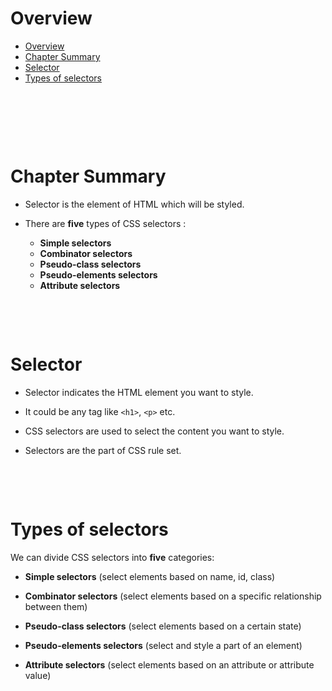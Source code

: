 # Overview

- [Overview](#overview)
- [Chapter Summary](#chapter-summary)
- [Selector](#selector)
- [Types of selectors](#types-of-selectors)

&nbsp;

&nbsp;

&nbsp;

# Chapter Summary

- Selector is the element of HTML which will be styled.

- There are **five** types of CSS selectors :

  - **Simple selectors**
  - **Combinator selectors**
  - **Pseudo-class selectors**
  - **Pseudo-elements selectors**
  - **Attribute selectors**

&nbsp;

&nbsp;

# Selector

- Selector indicates the HTML element you want to style.

- It could be any tag like `<h1>`, `<p>` etc.

- CSS selectors are used to select the content you want to style.

- Selectors are the part of CSS rule set.

&nbsp;

&nbsp;

# Types of selectors

We can divide CSS selectors into **five** categories:

- **Simple selectors** (select elements based on name, id, class)

- **Combinator selectors** (select elements based on a specific relationship between them)
- **Pseudo-class selectors** (select elements based on a certain state)
- **Pseudo-elements selectors** (select and style a part of an element)

- **Attribute selectors** (select elements based on an attribute or attribute value)

&nbsp;

&nbsp;
